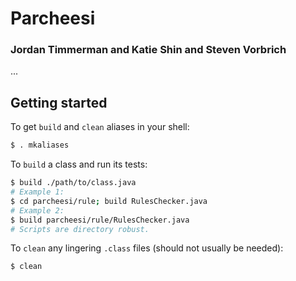 # Parcheesi
### Jordan Timmerman and Katie Shin and Steven Vorbrich

...

## Getting started

To get `build` and `clean` aliases in your shell:

```sh
$ . mkaliases
```

To `build` a class and run its tests:

```sh
$ build ./path/to/class.java
# Example 1:
$ cd parcheesi/rule; build RulesChecker.java
# Example 2:
$ build parcheesi/rule/RulesChecker.java
# Scripts are directory robust.
```

To `clean` any lingering `.class` files (should not usually be needed):

```sh
$ clean
```

